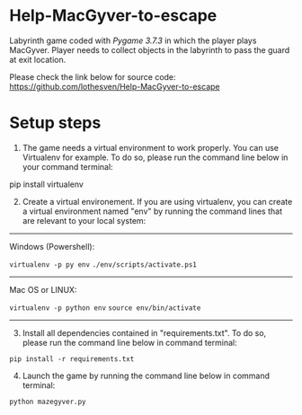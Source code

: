# Help-MacGyver-to-escape
Labyrinth game coded with *Pygame 3.7.3* in which the player plays MacGyver. Player needs to collect objects in the labyrinth to pass the guard at exit location.

Please check the link below for source code:
https://github.com/lothesven/Help-MacGyver-to-escape


# Setup steps


1) The game needs a virtual environment to work properly. You can use Virtualenv for example. To do so, please run the command line below in your command terminal:

pip install virtualenv


2) Create a virtual environement. If you are using virtualenv, you can create a virtual environment named  "env" by running the command lines that are relevant to your local system:

***********
Windows (Powershell):

```virtualenv -p py env```
```./env/scripts/activate.ps1```

***********
Mac OS or LINUX:

```virtualenv -p python env```
```source env/bin/activate```

***********

3) Install all dependencies contained in "requirements.txt". To do so, please run the command line below in command terminal:

```pip install -r requirements.txt```


4) Launch the game by running the command line below in command terminal:

```python mazegyver.py```